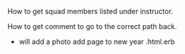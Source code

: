 How to get squad members listed under instructor.

How to get comment to go to the correct path back.



- will add a photo add page to new year .html.erb
